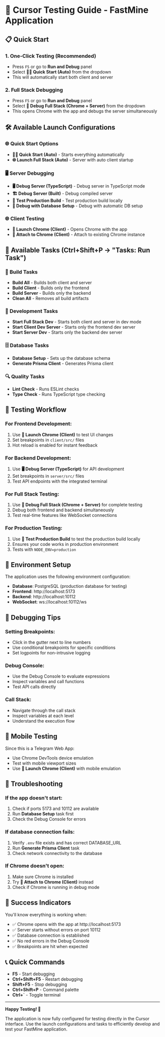 # 🚀 Cursor Testing Guide - FastMine Application

## 📋 Quick Start

### 1. **One-Click Testing** (Recommended)
- Press `F5` or go to **Run and Debug** panel
- Select **🏃‍♂️ Quick Start (Auto)** from the dropdown
- This will automatically start both client and server

### 2. **Full Stack Debugging**
- Press `F5` or go to **Run and Debug** panel  
- Select **🎯 Debug Full Stack (Chrome + Server)** from the dropdown
- This opens Chrome with the app and debugs the server simultaneously

## 🛠️ Available Launch Configurations

### 🌐 **Quick Start Options**
- **🏃‍♂️ Quick Start (Auto)** - Starts everything automatically
- **🌐 Launch Full Stack (Auto)** - Server with auto client startup

### 🖥️ **Server Debugging**
- **🖥️ Debug Server (TypeScript)** - Debug server in TypeScript mode
- **🏗️ Debug Server (Built)** - Debug compiled server
- **🧪 Test Production Build** - Test production build locally
- **🔧 Debug with Database Setup** - Debug with automatic DB setup

### 🌐 **Client Testing**
- **🚀 Launch Chrome (Client)** - Opens Chrome with the app
- **🔗 Attach to Chrome (Client)** - Attach to existing Chrome instance

## 📝 Available Tasks (Ctrl+Shift+P → "Tasks: Run Task")

### 🔨 **Build Tasks**
- **Build All** - Builds both client and server
- **Build Client** - Builds only the frontend
- **Build Server** - Builds only the backend
- **Clean All** - Removes all build artifacts

### 🚀 **Development Tasks**
- **Start Full Stack Dev** - Starts both client and server in dev mode
- **Start Client Dev Server** - Starts only the frontend dev server
- **Start Server Dev** - Starts only the backend dev server

### 🗄️ **Database Tasks**
- **Database Setup** - Sets up the database schema
- **Generate Prisma Client** - Generates Prisma client

### 🔍 **Quality Tasks**
- **Lint Check** - Runs ESLint checks
- **Type Check** - Runs TypeScript type checking

## 🎯 Testing Workflow

### **For Frontend Development:**
1. Use **🚀 Launch Chrome (Client)** to test UI changes
2. Set breakpoints in `client/src/` files
3. Hot reload is enabled for instant feedback

### **For Backend Development:**
1. Use **🖥️ Debug Server (TypeScript)** for API development
2. Set breakpoints in `server/src/` files
3. Test API endpoints with the integrated terminal

### **For Full Stack Testing:**
1. Use **🎯 Debug Full Stack (Chrome + Server)** for complete testing
2. Debug both frontend and backend simultaneously
3. Test real-time features like WebSocket connections

### **For Production Testing:**
1. Use **🧪 Test Production Build** to test the production build locally
2. Ensures your code works in production environment
3. Tests with `NODE_ENV=production`

## 🔧 Environment Setup

The application uses the following environment configuration:
- **Database**: PostgreSQL (production database for testing)
- **Frontend**: http://localhost:5173
- **Backend**: http://localhost:10112
- **WebSocket**: ws://localhost:10112/ws

## 🐛 Debugging Tips

### **Setting Breakpoints:**
- Click in the gutter next to line numbers
- Use conditional breakpoints for specific conditions
- Set logpoints for non-intrusive logging

### **Debug Console:**
- Use the Debug Console to evaluate expressions
- Inspect variables and call functions
- Test API calls directly

### **Call Stack:**
- Navigate through the call stack
- Inspect variables at each level
- Understand the execution flow

## 📱 Mobile Testing

Since this is a Telegram Web App:
- Use Chrome DevTools device emulation
- Test with mobile viewport sizes
- Use **🚀 Launch Chrome (Client)** with mobile emulation

## 🚨 Troubleshooting

### **If the app doesn't start:**
1. Check if ports 5173 and 10112 are available
2. Run **Database Setup** task first
3. Check the Debug Console for errors

### **If database connection fails:**
1. Verify `.env` file exists and has correct DATABASE_URL
2. Run **Generate Prisma Client** task
3. Check network connectivity to the database

### **If Chrome doesn't open:**
1. Make sure Chrome is installed
2. Try **🔗 Attach to Chrome (Client)** instead
3. Check if Chrome is running in debug mode

## 🎉 Success Indicators

You'll know everything is working when:
- ✅ Chrome opens with the app at http://localhost:5173
- ✅ Server starts without errors on port 10112
- ✅ Database connection is established
- ✅ No red errors in the Debug Console
- ✅ Breakpoints are hit when expected

## 📞 Quick Commands

- **F5** - Start debugging
- **Ctrl+Shift+F5** - Restart debugging
- **Shift+F5** - Stop debugging
- **Ctrl+Shift+P** - Command palette
- **Ctrl+`** - Toggle terminal

---

**Happy Testing! 🎯**

The application is now fully configured for testing directly in the Cursor interface. Use the launch configurations and tasks to efficiently develop and test your FastMine application.
